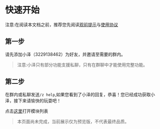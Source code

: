 # 快速开始 

注意:在阅读本文档之前，推荐您先阅读[观前提示](./qa)与[使用协议](./SLA)

## 第一步  
请先添加小泽（3229138462）为好友，并邀请至需要的群内。  

> 注意:小泽只有部分功能支援私聊，只有在群聊中才能使用完整功能。  

## 第二步  
在群内或私聊发送`/z help`,如果您看到了小泽的回复，恭喜！您已经成功获取小泽，接下来请愉快的玩耍吧！

点击[这里](./plugins.md)打开模块列表 

> 本页面尚未完成，当前展示仅为预览版，不代表最终品质。  